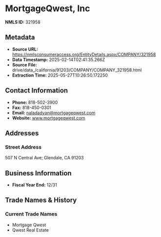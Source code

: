 # MortgageQwest, Inc

**NMLS ID:** 321958

## Metadata
- **Source URL:** https://nmlsconsumeraccess.org/EntityDetails.aspx/COMPANY/321958
- **Data Timestamp:** 2025-02-14T02:41:35.266Z
- **Source File:** drive/data_/california/91203/COMPANY/COMPANY_321958.html
- **Extraction Time:** 2025-05-27T10:26:50.172250

## Contact Information
- **Phone:** 818-502-3900
- **Fax:** 818-450-0301
- **Email:** naladadyan@mortgageqwest.com
- **Website:** www.mortgageqwest.com

## Addresses
### Street Address
507 N Central Ave; Glendale, CA 91203

## Business Information
- **Fiscal Year End:** 12/31

## Trade Names & History
### Current Trade Names
- Mortgage Qwest
- Qwest Real Estate
